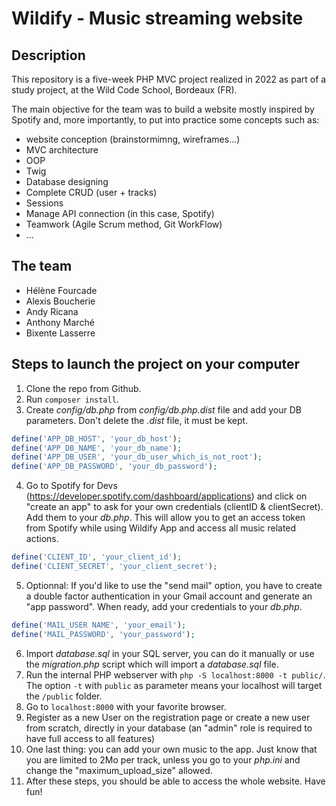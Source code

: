 # Wildify - Music streaming website

## Description

This repository is a five-week PHP MVC project realized in 2022 as part of a study project, at the Wild Code School, Bordeaux (FR).

The main objective for the team was to build a website mostly inspired by Spotify and, more importantly, to put into practice some concepts such as:
- website conception (brainstormimng, wireframes...)
- MVC architecture
- OOP
- Twig
- Database designing
- Complete CRUD (user + tracks)
- Sessions
- Manage API connection (in this case, Spotify)
- Teamwork (Agile Scrum method, Git WorkFlow)
- ...

## The team
- Hélène Fourcade
- Alexis Boucherie
- Andy Ricana
- Anthony Marché
- Bixente Lasserre

## Steps to launch the project on your computer

1. Clone the repo from Github.
2. Run `composer install`.
3. Create *config/db.php* from *config/db.php.dist* file and add your DB parameters. Don't delete the *.dist* file, it must be kept.
```php
define('APP_DB_HOST', 'your_db_host');
define('APP_DB_NAME', 'your_db_name');
define('APP_DB_USER', 'your_db_user_which_is_not_root');
define('APP_DB_PASSWORD', 'your_db_password');
```
4. Go to Spotify for Devs (https://developer.spotify.com/dashboard/applications) and click on "create an app" to ask for your own credentials (clientID & clientSecret). Add them to your *db.php*. This will allow you to get an access token from Spotify while using Wildify App and access all music related actions.
```php
define('CLIENT_ID', 'your_client_id');
define('CLIENT_SECRET', 'your_client_secret');
```
5. Optionnal: If you'd like to use the "send mail" option, you have to create a double factor authentication in your Gmail account and generate an "app password". When ready, add your credentials to your *db.php*.
```php
define('MAIL_USER NAME', 'your_email');
define('MAIL_PASSWORD', 'your_password');
```
6. Import *database.sql* in your SQL server, you can do it manually or use the *migration.php* script which will import a *database.sql* file.
7. Run the internal PHP webserver with `php -S localhost:8000 -t public/`. The option `-t` with `public` as parameter means your localhost will target the `/public` folder.
8. Go to `localhost:8000` with your favorite browser.
9. Register as a new User on the registration page or create a new user from scratch, directly in your database (an "admin" role is required to have full access to all features)
10. One last thing: you can add your own music to the app. Just know that you are limited to 2Mo per track, unless you go to your *php.ini* and change the "maximum_upload_size" allowed.
11. After these steps, you should be able to access the whole website. Have fun!
